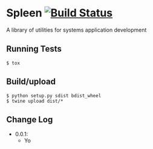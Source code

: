 # Spleen [![Build Status](https://travis-ci.org/Brightmd/Spleen.svg?branch=master)](https://travis-ci.org/Brightmd/Spleen)
A library of utilities for systems application development


## Running Tests

```
$ tox
```

##  Build/upload

```
$ python setup.py sdist bdist_wheel
$ twine upload dist/*
```

## Change Log

* 0.0.1:
  - Yo
